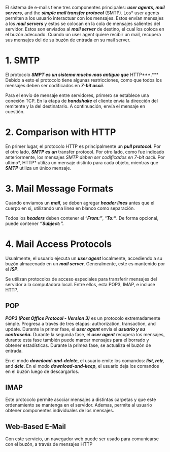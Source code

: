 El sistema de e-mails tiene tres componentes principales: ***user agents, mail servers,*** and the ***simple mail transfer protocol*** (SMTP). Los* user agents permiten a los usuario interactuar con los mensajes. Estos envían mensajes a los ***mail servers*** y estos se colocan en la cola de mensajes salientes del servidor. Estos son enviados al ***mail server*** de destino, el cual los coloca en el buzón adecuado. Cuando un user agent quiere recibir un mail, recupera sus mensajes del de su buzón de entrada en su mail server.

# 1. SMTP

El protocolo ***SMPT es un sistema mucho mas antiguo que*** HTTP***.*** Debido a esto el protocolo tiene algunas restricciones, como que todos los mensajes deben ser codificados en ***7-bit ascii***.

Para el envío de mensaje entre servidores, primero se establece una conexión TCP. En la etapa de ***handshake*** el cliente envía la dirección del remitente y la del destinatario. A continuación, envía el mensaje en cuestión.

# 2. Comparison with HTTP

En primer lugar, el protocolo HTTP es principalmente un ***pull protocol***. Por el otro lado, ***SMTP es un*** transfer protocol. Por otro lado, como fue indicado anteriormente, los mensajes *SMTP deben ser codificados en 7-bit ascii.* Por ultimo*, HTTP* utiliza un mensaje distinto para cada objeto, mientras que ***SMTP*** utiliza un único mensaje.

# 3. Mail Message Formats

Cuando enviamos un ***mail***, se deben agregar ***header lines*** antes que el cuerpo en si, utilizando una linea en blanco como separación.

Todos los ***headers*** deben contener el “***From:”***, “***To:”***. De forma opcional, puede contener ***“Subject:”.***

# 4. Mail Access Protocols

Usualmente, el usuario ejecuta un ***user agent*** localmente, accediendo a su buzón almacenado en un ***mail server***. Generalmente, este es mantenido por el ***ISP***.

Se utilizan protocolos de acceso especiales para transferir mensajes del servidor a la computadora local. Entre ellos, esta POP3, IMAP, e incluse HTTP.

## POP

***POP3 (Post Office Protocol - Version 3)*** es un protocolo extremadamente simple. Progresa a través de tres etapas: authorization, transaction, and update. Durante la primer fase, el ***user agent*** envía el ***usuario y su contraseña.*** Durante la segunda fase, el ***user agent*** recupera los mensajes, durante esta fase también puede marcar mensajes para el borrado y obtener estadísticas. Durante la primea fase, se actualiza el buzón de entrada.

En el modo ***download-and-delete***, el usuario emite los comandos: ***list, retr,*** and ***dele***. En el modo ***download-and-keep***, el usuario deja los comandos en el buzón luego de descargarlos.

## IMAP

Este protocolo permite asociar mensajes a distintas carpetas y que este ordenamiento se mantenga en el servidor. Ademas, permite al usuario obtener componentes individuales de los mensajes.

## Web-Based E-Mail

Con este servicio, un navegador web puede ser usado para comunicarse con el buzón, a través de mensajes HTTP